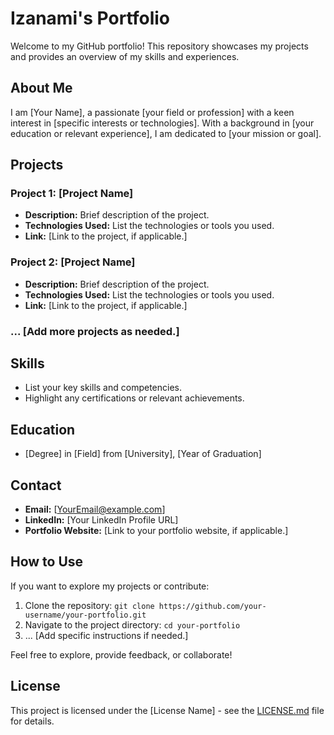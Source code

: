# Izanami's Portfolio

Welcome to my GitHub portfolio! This repository showcases my projects and provides an overview of my skills and experiences.

## About Me

I am [Your Name], a passionate [your field or profession] with a keen interest in [specific interests or technologies]. With a background in [your education or relevant experience], I am dedicated to [your mission or goal].

## Projects

### Project 1: [Project Name]

- **Description:** Brief description of the project.
- **Technologies Used:** List the technologies or tools you used.
- **Link:** [Link to the project, if applicable.]

### Project 2: [Project Name]

- **Description:** Brief description of the project.
- **Technologies Used:** List the technologies or tools you used.
- **Link:** [Link to the project, if applicable.]

### ... [Add more projects as needed.]

## Skills

- List your key skills and competencies.
- Highlight any certifications or relevant achievements.

## Education

- [Degree] in [Field] from [University], [Year of Graduation]

## Contact

- **Email:** [YourEmail@example.com]
- **LinkedIn:** [Your LinkedIn Profile URL]
- **Portfolio Website:** [Link to your portfolio website, if applicable.]

## How to Use

If you want to explore my projects or contribute:

1. Clone the repository: `git clone https://github.com/your-username/your-portfolio.git`
2. Navigate to the project directory: `cd your-portfolio`
3. ... [Add specific instructions if needed.]

Feel free to explore, provide feedback, or collaborate!

## License

This project is licensed under the [License Name] - see the [LICENSE.md](LICENSE.md) file for details.

